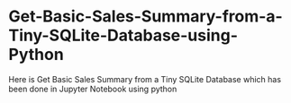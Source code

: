 # Get-Basic-Sales-Summary-from-a-Tiny-SQLite-Database-using-Python
Here is Get Basic Sales Summary from a Tiny SQLite Database which has been done in Jupyter Notebook using python
